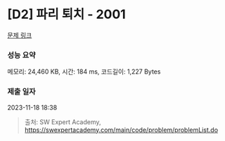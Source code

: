 # [D2] 파리 퇴치 - 2001 

[문제 링크](https://swexpertacademy.com/main/code/problem/problemDetail.do?contestProbId=AV5PzOCKAigDFAUq) 

### 성능 요약

메모리: 24,460 KB, 시간: 184 ms, 코드길이: 1,227 Bytes

### 제출 일자

2023-11-18 18:38



> 출처: SW Expert Academy, https://swexpertacademy.com/main/code/problem/problemList.do